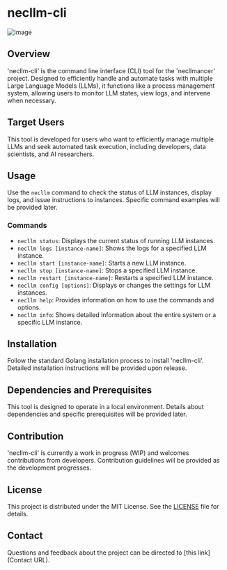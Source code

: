 # necllm-cli

![image](https://github.com/necllmancer/necllm-cli/assets/96694331/6f08cccf-0bb8-4e0e-aa87-6f9f00d9a89e)

## Overview
'necllm-cli' is the command line interface (CLI) tool for the 'necllmancer' project. Designed to efficiently handle and automate tasks with multiple Large Language Models (LLMs), it functions like a process management system, allowing users to monitor LLM states, view logs, and intervene when necessary.

## Target Users
This tool is developed for users who want to efficiently manage multiple LLMs and seek automated task execution, including developers, data scientists, and AI researchers.

## Usage
Use the `necllm` command to check the status of LLM instances, display logs, and issue instructions to instances. Specific command examples will be provided later.

### Commands

- `necllm status`: Displays the current status of running LLM instances.
- `necllm logs [instance-name]`: Shows the logs for a specified LLM instance.
- `necllm start [instance-name]`: Starts a new LLM instance.
- `necllm stop [instance-name]`: Stops a specified LLM instance.
- `necllm restart [instance-name]`: Restarts a specified LLM instance.
- `necllm config [options]`: Displays or changes the settings for LLM instances.
- `necllm help`: Provides information on how to use the commands and options.
- `necllm info`: Shows detailed information about the entire system or a specific LLM instance.

## Installation
Follow the standard Golang installation process to install 'necllm-cli'. Detailed installation instructions will be provided upon release.

## Dependencies and Prerequisites
This tool is designed to operate in a local environment. Details about dependencies and specific prerequisites will be provided later.

## Contribution
'necllm-cli' is currently a work in progress (WIP) and welcomes contributions from developers. Contribution guidelines will be provided as the development progresses.

## License
This project is distributed under the MIT License. See the [LICENSE](LICENSE) file for details.

## Contact
Questions and feedback about the project can be directed to [this link](Contact URL).
